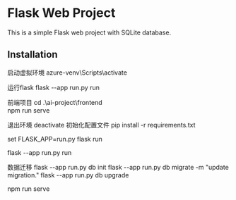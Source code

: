 # Flask Web Project

This is a simple Flask web project with SQLite database.

## Installation

启动虚拟环境
azure-venv\Scripts\activate

运行flask
flask --app run.py run

前端项目
cd .\ai-project\frontend\
npm run serve

退出环境
deactivate
初始化配置文件
pip install -r requirements.txt

set FLASK_APP=run.py
flask run

flask --app run.py run

数据迁移
flask --app run.py db init
flask --app run.py db migrate -m "update migration."
flask --app run.py db upgrade


npm run serve